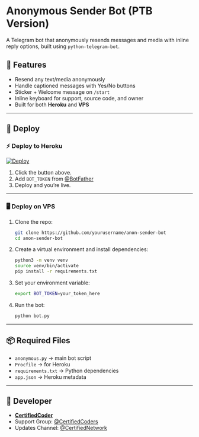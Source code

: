 # Anonymous Sender Bot (PTB Version)

A Telegram bot that anonymously resends messages and media with inline reply options, built using `python-telegram-bot`.

## 🌟 Features

- Resend any text/media anonymously
- Handle captioned messages with Yes/No buttons
- Sticker + Welcome message on `/start`
- Inline keyboard for support, source code, and owner
- Built for both **Heroku** and **VPS**

---

## 🚀 Deploy

### ⚡ Deploy to Heroku

[![Deploy](https://www.herokucdn.com/deploy/button.svg)](https://heroku.com/deploy?template=https://github.com/yourusername/anon-sender-bot)

1. Click the button above.
2. Add `BOT_TOKEN` from [@BotFather](https://t.me/BotFather)
3. Deploy and you’re live.

---

### 🖥 Deploy on VPS

1. Clone the repo:
    ```bash
    git clone https://github.com/yourusername/anon-sender-bot
    cd anon-sender-bot
    ```

2. Create a virtual environment and install dependencies:
    ```bash
    python3 -m venv venv
    source venv/bin/activate
    pip install -r requirements.txt
    ```

3. Set your environment variable:
    ```bash
    export BOT_TOKEN=your_token_here
    ```

4. Run the bot:
    ```bash
    python bot.py
    ```

---

## 📦 Required Files

- `anonymous.py` → main bot script
- `Procfile` → for Heroku
- `requirements.txt` → Python dependencies
- `app.json` → Heroku metadata

---

## 👤 Developer

- **[CertifiedCoder](https://t.me/CertifiedCoder)**
- Support Group: [@CertifiedCoders](https://t.me/CertifiedCoders)
- Updates Channel: [@CertifiedNetwork](https://t.me/CertifiedNetwork)
